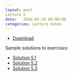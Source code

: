 ```yaml
---
layout: post
Lecture 5
date:   2016-05-24 09:00:00
categories: Lecture notes
---
```


* [Download](http://ggorman.github.io/Introduction-to-stats-for-geoscientists//notebooks/Lecture-5.ipynb)

Sample solutions to exercises:

* [Solution 5.1](https://github.com/ggorman/Introduction-to-stats-for-geoscientists/blob/gh-pages/notebooks/Solution-5.1.ipynb)
* [Solution 5.2](https://github.com/ggorman/Introduction-to-stats-for-geoscientists/blob/gh-pages/notebooks/Solution-5.2.ipynb)
* [Solution 5.3](https://github.com/ggorman/Introduction-to-stats-for-geoscientists/blob/gh-pages/notebooks/Solution-5.3.ipynb)


